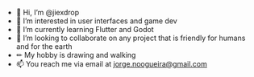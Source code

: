 - 👋 Hi, I’m @jiexdrop
- 👀 I’m interested in user interfaces and game dev
- 🌱 I’m currently learning Flutter and Godot
- 💞️ I’m looking to collaborate on any project that is friendly for humans and for the earth
- ✏ My hobby is drawing and walking 
- 📫 You reach me via email at [jorge.noogueira@gmail.com](mailto:jorge.noogueira@gmail.com?subject=[GitHub]%20Hello%20Jiexdrop)

<!---
jiexdrop/jiexdrop is a ✨ special ✨ repository because its `README.md` (this file) appears on your GitHub profile.
You can click the Preview link to take a look at your changes.
--->
